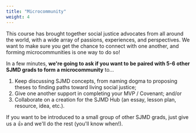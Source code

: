 ```yaml
---
title: "Microcommunity"
weight: 4
---
```


This course has brought together social justice advocates from all around the world, with a wide array of passions, experiences, and perspectives. We want to make sure you get the chance to connect with one another, and forming microcommunities is one way to do so!

In a few minutes, **we're going to ask if you want to be paired with 5-6 other SJMD grads to form a microcommunity** to...

1. Keep discussing SJMD concepts, from naming dogma to proposing theses to finding paths toward living social justice;
2. Give one another support in completing your MVP / Covenant; and/or
3. Collaborate on a creation for the SJMD Hub (an essay, lesson plan, resource, idea, etc.).

If you want to be introduced to a small group of other SJMD grads, just give us a 👍 and we'll do the rest (you'll know when!).
